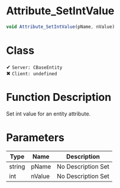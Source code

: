 # Attribute_SetIntValue
```js	
void Attribute_SetIntValue(pName, nValue)
```
# Class
✔ `Server: CBaseEntity`  
✖ `Client: undefined`  

# Function Description
Set int value for an entity attribute.
# Parameters
Type|Name|Description
--|--|--
string|pName|No Description Set
int|nValue|No Description Set
